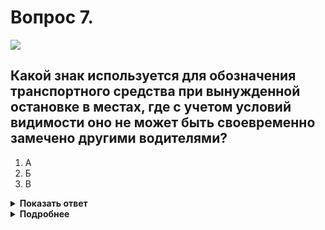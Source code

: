 # Вопрос 7.

![](https://s.drom.ru/i24227/pdd/tickets/2016/1542608684.jpg)

## Какой знак используется для обозначения транспортного средства при вынужденной остановке в местах, где с учетом условий видимости оно не может быть своевременно замечено другими водителями?

1. А
2. Б
3. В

<details>
<summary><b>Показать ответ</b></summary>
Правильный ответ: 1
</details>
<details>
<summary><b>Подробнее</b></summary>
Знак аварийной остановки «А».
(Пункт 7.2 ПДД)
</details>